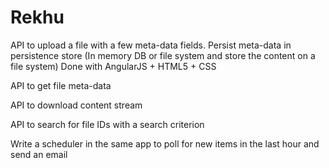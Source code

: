 # Rekhu


API to upload a file with a few meta-data fields. Persist meta-data in persistence store (In memory DB or file system and store the content on a file system)  Done with AngularJS + HTML5 + CSS

API to get file meta-data 

API to download content stream 

API to search for file IDs with a search criterion

Write a scheduler in the same app to poll for new items in the last hour and send an email
